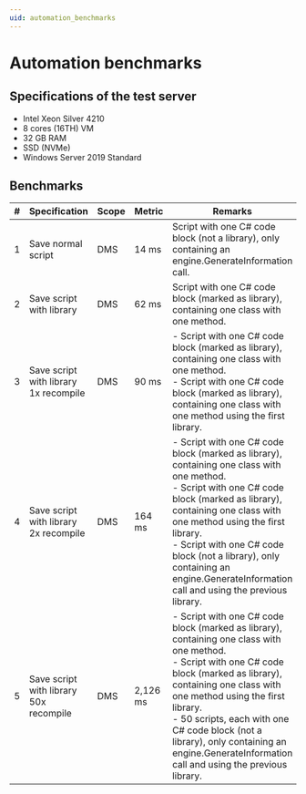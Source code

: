 ```yaml
---
uid: automation_benchmarks
---
```


# Automation benchmarks

## Specifications of the test server

- Intel Xeon Silver 4210
- 8 cores (16TH) VM
- 32 GB RAM
- SSD (NVMe)
- Windows Server 2019 Standard

## Benchmarks

| \# | Specification | Scope | Metric | Remarks | Configuration |
| -- | ------------- | ----- | ------ | ------- | ------------- |
| 1 | Save normal script | DMS | 14 ms | Script with one C# code block (not a library), only containing an engine.GenerateInformation call. |Clean DMA, no other data. |
| 2 | Save script with library | DMS | 62 ms | Script with one C# code block (marked as library), containing one class with one method. | Clean DMA, no other data. |
| 3 | Save script with library 1x recompile | DMS | 90 ms | - Script with one C# code block (marked as library), containing one class with one method.<br>- Script with one C# code block (marked as library), containing one class with one method using the first library. | Clean DMA, no other data. |
| 4 | Save script with library 2x recompile | DMS | 164 ms | - Script with one C# code block (marked as library), containing one class with one method.<br>- Script with one C# code block (marked as library), containing one class with one method using the first library.<br>- Script with one C# code block (not a library), only containing an engine.GenerateInformation call and using the previous library. | Clean DMA, no other data. |
| 5 | Save script with library 50x recompile | DMS | 2,126 ms | - Script with one C# code block (marked as library), containing one class with one method.<br>- Script with one C# code block (marked as library), containing one class with one method using the first library.<br>- 50 scripts, each with one C# code block (not a library), only containing an engine.GenerateInformation call and using the previous library. | Clean DMA, no other data. |

